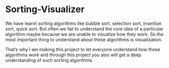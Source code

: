# Sorting-Visualizer

We have learnt sorting algorithms like bubble sort, selection sort, insertion sort, quick sort. 
But often we fail to understand the core idea of a particular algorithm maybe because 
we are unable to visualize how they work. So the most important thing to understand about these algorithms is visualization.


That’s why I am making this project to let everyone understand how these algorithms work and through 
this project you also will get a deep understanding of such sorting algorithms.
